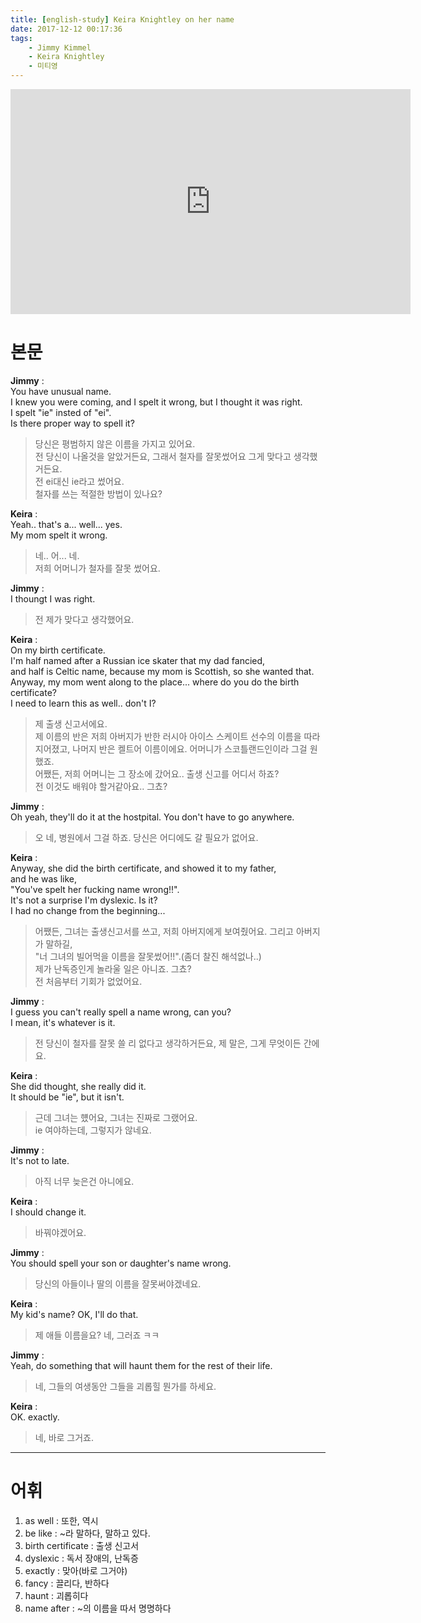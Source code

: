 ```yaml
---
title: [english-study] Keira Knightley on her name
date: 2017-12-12 00:17:36
tags:
    - Jimmy Kimmel
    - Keira Knightley
    - 미티영
---
```


<iframe width="640" height="360" src="https://www.youtube.com/embed/xj1eC_6xd6k" frameborder="0" allow="autoplay; encrypted-media" allowfullscreen></iframe>

# 본문
**Jimmy** :  
You have unusual name.  
I knew you were coming, and I spelt it wrong, but I thought it was right.  
I spelt "ie" insted of "ei".  
Is there proper way to spell it?  
> 당신은 평범하지 않은 이름을 가지고 있어요.  
    전 당신이 나올것을 알았거든요, 그래서 철자를 잘못썼어요 그게 맞다고 생각했거든요.  
    전 ei대신 ie라고 썼어요.  
    철자를 쓰는 적절한 방법이 있나요?

**Keira** :  
Yeah.. that's a... well... yes.  
My mom spelt it wrong.  
> 네.. 어... 네.  
    저희 어머니가 철자를 잘못 썼어요.

**Jimmy** :  
I thoungt I was right.  
> 전 제가 맞다고 생각했어요.   

**Keira** :  
On my birth certificate.  
I'm half named after a Russian ice skater that my dad fancied,  
and half is Celtic name, because my mom is Scottish, so she wanted that.  
Anyway, my mom went along to the place... where do you do the birth certificate?  
I need to learn this as well.. don't I?  
> 제 출생 신고서에요.  
    제 이름의 반은 저희 아버지가 반한 러시아 아이스 스케이트 선수의 이름을 따라 지어졌고,
    나머지 반은 켈트어 이름이에요. 어머니가 스코틀랜드인이라 그걸 원했죠.  
    어쨌든, 저희 어머니는 그 장소에 갔어요.. 출생 신고를 어디서 하죠?  
    전 이것도 배워야 할거같아요.. 그쵸?  

**Jimmy** :  
Oh yeah, they'll do it at the hostpital. You don't have to go anywhere.  
> 오 네, 병원에서 그걸 하죠. 당신은 어디에도 갈 필요가 없어요.  

**Keira** :  
Anyway, she did the birth certificate, and showed it to my father,  
and he was like,  
"You've spelt her fucking name wrong!!".  
It's not a surprise I'm dyslexic. Is it?  
I had no change from the beginning...  
> 어쨌든, 그녀는 출생신고서를 쓰고, 저희 아버지에게 보여줬어요.
    그리고 아버지가 말하길,  
    "너 그녀의 빌어먹을 이름을 잘못썼어!!".(좀더 찰진 해석없나..)  
    제가 난독증인게 놀라울 일은 아니죠. 그쵸?  
    전 처음부터 기회가 없었어요.  

**Jimmy** :  
I guess you can't really spell a name wrong, can you?  
I mean, it's whatever is it.  
> 전 당신이 철자를 잘못 쓸 리 없다고 생각하거든요, 
    제 말은, 그게 무엇이든 간에요.

**Keira** :  
She did thought, she really did it.  
It should be "ie", but it isn't.  
> 근데 그녀는 헀어요, 그녀는 진짜로 그랬어요.  
    ie 여야하는데, 그렇지가 않네요.  

**Jimmy** :  
It's not to late.
> 아직 너무 늦은건 아니에요.

**Keira** :  
I should change it.
> 바꿔야겠어요.

**Jimmy** :  
You should spell your son or daughter's name wrong.
> 당신의 아들이나 딸의 이름을 잘못써야겠네요.  

**Keira** :  
My kid's name? OK, I'll do that.  
> 제 애들 이름을요? 네, 그러죠 ㅋㅋ

**Jimmy** :  
Yeah, do something that will haunt them for the rest of their life.
> 네, 그들의 여생동안 그들을 괴롭힐 뭔가를 하세요.  

**Keira** :  
OK. exactly.
> 네, 바로 그거죠.  

---

# 어휘
1. as well : 또한, 역시
2. be like : ~라 말하다, 말하고 있다.
3. birth certificate : 출생 신고서
4. dyslexic : 독서 장애의, 난독증
5. exactly : 맞아(바로 그거야)
6. fancy : 끌리다, 반하다
7. haunt : 괴롭히다
8. name after : ~의 이름을 따서 명명하다

<!-- more -->